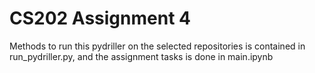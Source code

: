 # CS202 Assignment 4

Methods to run this pydriller on the selected repositories is contained in run_pydriller.py, and the assignment tasks is done in main.ipynb